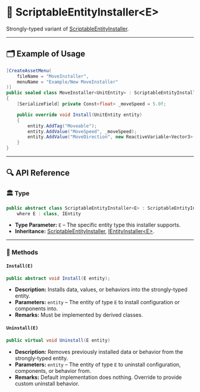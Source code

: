 # 🧩 ScriptableEntityInstaller&lt;E&gt;

Strongly-typed variant of [ScriptableEntityInstaller](ScriptableEntityInstaller.md).

---

## 🗂 Example of Usage

```csharp
[CreateAssetMenu(
    fileName = "MoveInstaller",
    menuName = "Example/New MoveInstaller"
)]
public sealed class MoveInstaller<UnitEntity> : ScriptableEntityInstaller<UnitEntity>
{
    [SerializeField] private Const<float> _moveSpeed = 5.0f; 

    public override void Install(UnitEntity entity)
    {
        entity.AddTag("Moveable");
        entity.AddValue("MoveSpeed", _moveSpeed);
        entity.AddValue("MoveDirection", new ReactiveVariable<Vector3>());
    }
}
```

---

## 🔍 API Reference

### 🏛️ Type <div id="-type"></div>

```csharp
public abstract class ScriptableEntityInstaller<E> : ScriptableEntityInstaller, IEntityInstaller<E>
    where E : class, IEntity
```

- **Type Parameter:** `E` – The specific entity type this installer supports.
- **Inheritance:**
  [ScriptableEntityInstaller](SceneEntityInstaller.md), [IEntityInstaller&lt;E&gt;](IEntityInstaller%601.md).

---

### 🏹 Methods

#### `Install(E)`

```csharp
public abstract void Install(E entity);
```

- **Description:** Installs data, values, or behaviors into the strongly-typed entity.
- **Parameters:** `entity` – The entity of type `E` to install configuration or components into.
- **Remarks:** Must be implemented by derived classes.

#### `Uninstall(E)`

```csharp
public virtual void Uninstall(E entity)
```

- **Description:** Removes previously installed data or behavior from the strongly-typed entity.
- **Parameters:** `entity` – The entity of type `E` to uninstall configuration, components, or behavior from.
- **Remarks:** Default implementation does nothing. Override to provide custom uninstall behavior.
